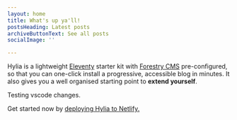 ```yaml
---
layout: home
title: What's up ya'll!
postsHeading: Latest posts
archiveButtonText: See all posts
socialImage: ''

---
```

Hylia is a lightweight [Eleventy](https://11ty.io) starter kit with [Forestry
CMS](https://forestry.io/) pre-configured, so that you can one-click install a
progressive, accessible blog in minutes. It also gives you a well organised
starting point to **extend yourself**.

Testing vscode changes.

Get started now by [deploying Hylia to Netlify.](https://app.netlify.com/start/deploy?repository=https://github.com/zplume/hylia)
